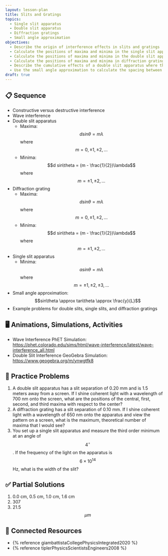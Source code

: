 ```yaml
---
layout: lesson-plan
title: Slits and Gratings
topics:
  - Single slit apparatus
  - Double slit apparatus
  - Diffraction gratings
  - Small angle approximation
objectives:
  - Describe the origin of interference effects in slits and gratings
  - Calculate the positions of maxima and minima in the single slit apparatus
  - Calculate the positions of maxima and minima in the double slit apparatus
  - Calculate the positions of maxima and minima in diffraction gratings
  - Describe the cumulative effects of a double slit apparatus where the slits are given non-zero width.
  - Use the small angle approximation to calculate the spacing between maxima or minima, wherever appropriate
draft: true
---
```


## 📋 Sequence

* Constructive versus destructive interference
* Wave interference
* Double slit apparatus
  * Maxima: $$d sin\theta = m\lambda$$ where $$m = 0, \pm 1, \pm 2, ...$$
  * Minima: $$d sin\theta = (m - \frac{1}{2})\lambda$$ where $$m = \pm 1, \pm 2, ...$$
* Diffraction grating
  * Maxima: $$d sin\theta = m\lambda$$ where $$m = 0, \pm 1, \pm 2, ...$$
  * Minima: $$d sin\theta = (m - \frac{1}{2})\lambda$$ where $$m = \pm 1, \pm 2, ...$$
* Single slit apparatus
  * Minima: $$a sin\theta = m \lambda$$ where $$m = \pm 1, \pm 2, \pm 3, ...$$
* Small angle approximation: $$sin\theta \approx tan\theta \approx \frac{y}{L}$$
* Example problems for double slits, single slits, and diffraction gratings

## 🖥️ Animations, Simulations, Activities

* Wave Interference PhET Simulation: <https://phet.colorado.edu/sims/html/wave-interference/latest/wave-interference_all.html>
* Double Slit Interference GeoGebra Simulation: <https://www.geogebra.org/m/ynwgtfk8>

## 📝 Practice Problems

1. A double slit apparatus has a slit separation of 0.20 mm and is 1.5 meters away from a screen. If I shine coherent light with a wavelength of 700 nm onto the screen, what are the positions of the central, first, second, and third maxima with respect to the center?
2. A diffraction grating has a slit separation of 0.10 mm. If I shine coherent light with a wavelength of 650 nm onto the apparatus and view the pattern on a screen, what is the maximum, theoretical number of maxima that I would see?
3. You set up a single slit apparatus and measure the third order minimum at an angle of $$4^\circ$$. If the frequency of the light on the apparatus is $$6 \times 10^{14}$$ Hz, what is the width of the slit?

## ✅ Partial Solutions

1. 0.0 cm, 0.5 cm, 1.0 cm, 1.6 cm
2. 307
3. 21.5 $$\mu m$$

## 📘 Connected Resources

* {% reference giambattistaCollegePhysicsIntegrated2020 %}
* {% reference tiplerPhysicsScientistsEngineers2008 %}

